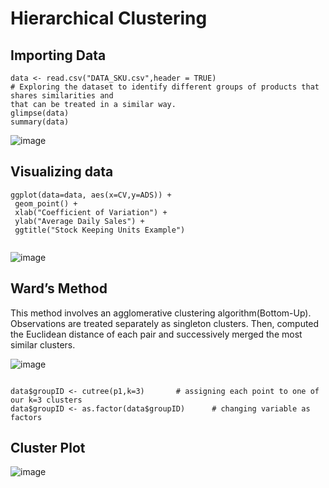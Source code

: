 # Hierarchical Clustering
## Importing Data
```
data <- read.csv("DATA_SKU.csv",header = TRUE)
# Exploring the dataset to identify different groups of products that shares similarities and
that can be treated in a similar way.
glimpse(data)
summary(data)
```
![image](https://user-images.githubusercontent.com/111043457/209177607-b22b8177-352e-4d8b-b403-067895b6e066.png)

## Visualizing data
```
ggplot(data=data, aes(x=CV,y=ADS)) + 
 geom_point() +
 xlab("Coefficient of Variation") +
 ylab("Average Daily Sales") +
 ggtitle("Stock Keeping Units Example")
 
 ```
 ![image](https://user-images.githubusercontent.com/111043457/209177924-78f6f489-6ff0-4b61-93a3-3cf8c7597d45.png)
 
 ## Ward’s Method
This method involves an agglomerative clustering algorithm(Bottom-Up). Observations are treated separately
as singleton clusters. Then, computed the Euclidean distance of each pair and successively merged the most
similar clusters.

![image](https://user-images.githubusercontent.com/111043457/209178140-373274e8-8afa-44fa-82b7-64d96d2b8bfa.png)

```{merging}

data$groupID <- cutree(p1,k=3)       # assigning each point to one of our k=3 clusters 
data$groupID <- as.factor(data$groupID)      # changing variable as factors

```
## Cluster Plot
![image](https://user-images.githubusercontent.com/111043457/209178418-64e85bc6-3f56-4979-9779-5f77e42861e5.png)

